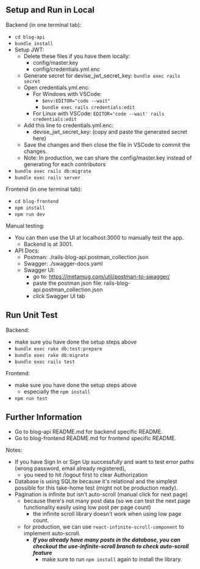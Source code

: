 ## Setup and Run in Local

Backend (in one terminal tab):

- `cd blog-api`
- `bundle install`
- Setup JWT:
  - Delete these files if you have them locally:
    - config/master.key
    - config/credentials.yml.enc
  - Generate secret for devise_jwt_secret_key: `bundle exec rails secret`
  - Open credentials.yml.enc:
    - For Windows with VSCode:
      - `$env:EDITOR="code --wait"`
      - `bundle exec rails credentials:edit`
    - For Linux with VSCode: `EDITOR='code --wait' rails credentials:edit`
  - Add this line to credentials.yml.enc:
    - devise_jwt_secret_key: (copy and paste the generated secret here)
  - Save the changes and then close the file in VSCode to commit the changes.
  - Note: In production, we can share the config/master.key instead of generating for each contributors
- `bundle exec rails db:migrate`
- `bundle exec rails server`

Frontend (in one terminal tab):

- `cd blog-frontend`
- `npm install`
- `npm run dev`

Manual testing:

- You can then use the UI at localhost:3000 to manually test the app.
  - Backend is at 3001.
- API Docs:
  - Postman: ./rails-blog-api.postman_collection.json
  - Swagger: ./swagger-docs.yaml
  - Swagger UI:
    - go to: https://metamug.com/util/postman-to-swagger/
    - paste the postman json file: rails-blog-api.postman_collection.json
    - click Swagger UI tab

## Run Unit Test

Backend:

- make sure you have done the setup steps above
- `bundle exec rake db:test:prepare`
- `bundle exec rake db:migrate`
- `bundle exec rails test`

Frontend:

- make sure you have done the setup steps above
  - especially the `npm install`
- `npm run test`

## Further Information

- Go to blog-api README.md for backend specific README.
- Go to blog-frontend README.md for frontend specific README.

Notes:
- If you have Sign In or Sign Up successfully and want to test error paths (wrong password, email already registered),
  - you need to hit /logout first to clear Authorization
- Database is using SQLite because it's relational and the simplest possible for this take-home test (might not be production ready).
- Pagination is infinite but isn't auto-scroll (manual click for next page)
  - because there's not many post data (so we can test the next page functionality easily using low post per page count)
    - the infinite scroll library doesn't work when using low page count.
  - for production, we can use `react-infinite-scroll-component` to implement auto-scroll.
    - ***If you already have many posts in the database, you can checkout the use-infinite-scroll branch to check auto-scroll feature***
      - make sure to run `npm install` again to install the library.